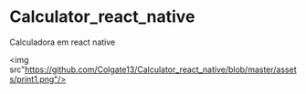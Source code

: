 # Calculator_react_native
Calculadora em react native

<img src"https://github.com/Colgate13/Calculator_react_native/blob/master/assets/print1.png"/>
